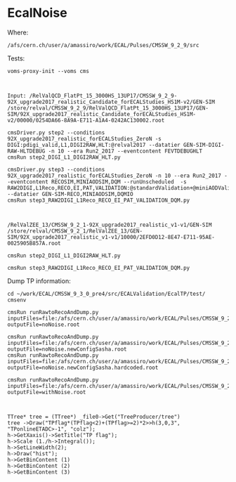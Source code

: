 # EcalNoise


Where:

    /afs/cern.ch/user/a/amassiro/work/ECAL/Pulses/CMSSW_9_2_9/src
    
    
Tests: 

    voms-proxy-init --voms cms

    
    
    Input: /RelValQCD_FlatPt_15_3000HS_13UP17/CMSSW_9_2_9-92X_upgrade2017_realistic_Candidate_forECALStudies_HS1M-v2/GEN-SIM
    /store/relval/CMSSW_9_2_9/RelValQCD_FlatPt_15_3000HS_13UP17/GEN-SIM/92X_upgrade2017_realistic_Candidate_forECALStudies_HS1M-v2/00000/0254DA66-8A9A-E711-A1A4-0242AC130002.root
    
    cmsDriver.py step2 --conditions 92X_upgrade2017_realistic_forECALStudies_ZeroN -s DIGI:pdigi_valid,L1,DIGI2RAW,HLT:@relval2017 --datatier GEN-SIM-DIGI-RAW-HLTDEBUG -n 10 --era Run2_2017 --eventcontent FEVTDEBUGHLT
    cmsRun step2_DIGI_L1_DIGI2RAW_HLT.py
    
    cmsDriver.py step3 --conditions 92X_upgrade2017_realistic_forECALStudies_ZeroN -n 10 --era Run2_2017 --eventcontent RECOSIM,MINIAODSIM,DQM --runUnscheduled  -s RAW2DIGI,L1Reco,RECO,EI,PAT,VALIDATION:@standardValidation+@miniAODValidation,DQM:@standardDQM+@miniAODDQM --datatier GEN-SIM-RECO,MINIAODSIM,DQMIO 
    cmsRun step3_RAW2DIGI_L1Reco_RECO_EI_PAT_VALIDATION_DQM.py
    
    
    
    /RelValZEE_13/CMSSW_9_2_1-92X_upgrade2017_realistic_v1-v1/GEN-SIM
    /store/relval/CMSSW_9_2_1/RelValZEE_13/GEN-SIM/92X_upgrade2017_realistic_v1-v1/10000/2EFD0D12-8E47-E711-95AE-0025905B857A.root
    
    cmsRun step2_DIGI_L1_DIGI2RAW_HLT.py
    
    cmsRun step3_RAW2DIGI_L1Reco_RECO_EI_PAT_VALIDATION_DQM.py
    
    
    
Dump TP information:

    cd ~/work/ECAL/CMSSW_9_3_0_pre4/src/ECALValidation/EcalTP/test/
    cmsenv

    cmsRun runRawtoRecoAndDump.py             inputFiles=file:/afs/cern.ch/user/a/amassiro/work/ECAL/Pulses/CMSSW_9_2_9/src/EcalNoise/step2_DIGI_L1_DIGI2RAW_HLT.root    outputFile=noNoise.root
 
    cmsRun runRawtoRecoAndDump.py             inputFiles=file:/afs/cern.ch/user/a/amassiro/work/ECAL/Pulses/CMSSW_9_2_9/src/EcalNoise/step2_DIGI_L1_DIGI2RAW_HLT.root    outputFile=noNoise.newConfigSasha.root
    cmsRun runRawtoRecoAndDump.py             inputFiles=file:/afs/cern.ch/user/a/amassiro/work/ECAL/Pulses/CMSSW_9_2_9/src/EcalNoise/step2_DIGI_L1_DIGI2RAW_HLT.root    outputFile=noNoise.newConfigSasha.hardcoded.root
    
    cmsRun runRawtoRecoAndDump.py             inputFiles=file:/afs/cern.ch/user/a/amassiro/work/ECAL/Pulses/CMSSW_9_2_9/src/EcalNoise/step2_DIGI_L1_DIGI2RAW_HLT.root    outputFile=withNoise.root
    
 
 
    TTree* tree = (TTree*) _file0->Get("TreeProducer/tree")
    tree ->Draw("TPflag*(TPflag<2)+(TPflag>=2)*2>>h(3,0,3", "TPonlineETADC>-1", "colz");
    h->GetXaxis()->SetTitle("TP flag");
    h->Scale (1./h->Integral());
    h->SetLineWidth(2);
    h->Draw("hist");
    h->GetBinContent (1)
    h->GetBinContent (2)
    h->GetBinContent (3)
